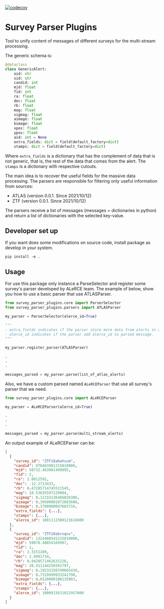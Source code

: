 [![codecov](https://codecov.io/gh/alercebroker/survey-parser-plugins/branch/main/graph/badge.svg?token=SEvXaWgJz8)](https://codecov.io/gh/alercebroker/survey-parser-plugins)


# Survey Parser Plugins

Tool to unify content of messages of different surveys for the multi-stream processing.

The generic schema is:

```python
@dataclass
class GenericAlert:
    oid: str
    sid: str
    candid: int
    mjd: float
    fid: int
    ra: float
    dec: float
    rb: float
    mag: float
    sigmag: float
    aimage: float
    bimage: float
    xpos: float
    ypos: float
    aid: int = None
    extra_fields: dict = field(default_factory=dict)
    stamps: dict = field(default_factory=dict)
```

Where `extra_fields` is a dictionary that has the complement of data that is not generic, that is, the rest of the data that comes from the alert.
The `stamps` is a dictionary with respective cutouts.

The main idea is to recover the useful fields for the massive data processing. The parsers are responsible for filtering only useful information from sources:
- ATLAS (version 0.0.1. Since 2021/10/12)
- ZTF (version 0.0.1. Since 2021/10/12)

The parsers receive a list of messages (messages = dictionaries in python) and return a list of dictionaries with the selected key-value.

## Developer set up

If you want does some modifications on source code, install package as develop in your system.

```
pip install -e .
```

## Usage

For use this package only instance a ParseSelector and register some survey's parser developed by ALeRCE team. The example of below, show you how to use a basic parser that use ATLASParser.

```python
from survey_parser_plugins.core import ParserSelector
from survey_parser_plugins.parsers import ATLASParser

my_parser = ParserSelector(alerce_id=True)

""" 
- extra_fields indicates if the parser store more data from alerts in a key called 'extra_fields'
- alerce_id indicates if the parser add alerce_id to parsed message.
"""

my_parser.register_parser(ATLASParser)

.
.
.

messages_parsed = my_parser.parse(list_of_atlas_alerts)
```

Also, we have a custom parsed named `ALeRCEParser` that use all survey's parser that we need.

```python
from survey_parser_plugins.core import ALeRCEParser

my_parser = ALeRCEParser(alerce_id=True)

.
.
.

messages_parsed = my_parser.parse(multi_stream_alerts)
```

An output example of ALeRCEParser can be:

```json
[
  {
    "survey_id": "ZTF18abwhsum",
    "candid": 978463981215010000,
    "mjd": 58732.463981499895,
    "fid": 2,
    "ra": 2.8012592,
    "dec": -12.2713433,
    "rb": 0.47285714745521545,
    "mag": 18.53635597229004,
    "sigmag": 0.12155136466026306,
    "aimage": 0.39500001072883606,
    "bimage": 0.3700000047683716,
    "extra_fields": {...},
    "stamps": {...},
    "alerce_id": 1001112300121616800
  }, 
  {
    "survey_id": "ZTF20abrnqnv",
    "candid": 1324408541315010000,
    "mjd": 59078.40854169987,
    "fid": 1,
    "ra": 2.3151289,
    "dec": 2.4991734,
    "rb": 0.9428571462631226,
    "mag": 20.411144256591797,
    "sigmag": 0.19233156740665436,
    "aimage": 0.7319999933242798,
    "bimage": 0.6520000100135803,
    "extra_fields": {...},
    "stamps": {...},
    "alerce_id": 1000915631022957000
  }
]
```
